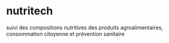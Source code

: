 # nutritech
suivi des compositions nutritives des produits agroalimentaires, consommation citoyenne et prévention sanitaire
